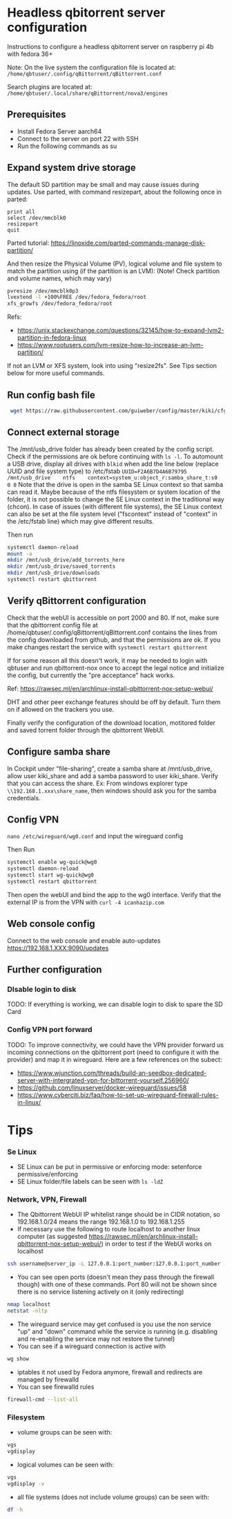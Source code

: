 # Headless qbitorrent server configuration
Instructions to configure a headless qbitorrent server on raspberry pi 4b with fedora 36+

Note: On the live system the configuration file is located at:
`/home/qbtuser/.config/qBittorrent/qBittorrent.conf`

Search plugins are located at:
`/home/qbtuser/.local/share/qBittorrent/nova3/engines`

## Prerequisites
- Install Fedora Server aarch64
- Connect to the server on port 22 with SSH
- Run the following commands as su

## Expand system drive storage
The default SD partition may be small and may cause issues during updates. Use parted, with command resizepart, about the following once in parted:
```
print all
select /dev/mmcblk0
resizepart
quit
```
Parted tutorial: https://linoxide.com/parted-commands-manage-disk-partition/

And then resize the Physical Volume (PV), logical volume and file system to match the partition using (if the partition is an LVM):
(Note! Check partition and volume names, which may vary)
 ```bash
pvresize /dev/mmcblk0p3
lvextend -l +100%FREE /dev/fedora_fedora/root
xfs_growfs /dev/fedora_fedora/root
```
Refs: 
- https://unix.stackexchange.com/questions/32145/how-to-expand-lvm2-partition-in-fedora-linux
- https://www.rootusers.com/lvm-resize-how-to-increase-an-lvm-partition/

If not an LVM or XFS system, look into using "resize2fs". See Tips section below for more useful commands.

## Run config bash file
```bash
 wget https://raw.githubusercontent.com/guiweber/config/master/kiki/cfg.sh -O cfg.sh && bash cfg.sh | tee cfg.log
```
## Connect external storage
The /mnt/usb_drive folder has already been created by the config script. Check if the permissions are ok before continuing with ```ls -l```. To automount a USB drive, display all drives with ```blkid``` when add the line below (replace UUID and file system type) to /etc/fstab
```UUID=F2A6B7D4A6B79795 /mnt/usb_drive    ntfs    context=system_u:object_r:samba_share_t:s0        0 0```
Note that the drive is open in the samba SE Linux context so that samba can read it. Maybe because of the ntfs filesystem or system location of the folder, it is not possible to change the SE Linux context in the traditional way (chcon). In case of issues (with different file systems), the SE Linux context can also be set at the file system level ("fscontext" instead of "context" in the /etc/fstab line) which may give different results.

Then run
```bash
systemctl daemon-reload
mount -a
mkdir /mnt/usb_drive/add_torrents_here
mkdir /mnt/usb_drive/saved_torrents
mkdir /mnt/usb_drive/downloads
systemctl restart qbittorrent
```

## Verify qBittorrent configuration
Check that the webUI is accessible on port 2000 and 80. If not, make sure that the qbittorrent config file at /home/qbtuser/.config/qBittorrent/qBittorrent.conf contains the lines from the config downloaded from github, and that the permissions are ok. If you make changes restart the service with ```systemctl restart qbittorrent```

If for some reason all this doesn't work, it may be needed to login with qbtuser and run qbittorrent-nox once to accept the legal notice and initialize the config, but currently the "pre acceptance" hack works.

Ref: https://rawsec.ml/en/archlinux-install-qbittorrent-nox-setup-webui/

DHT and other peer exchange features should be off by default. Turn them on if allowed on the trackers you use.

Finally verify the configuration of the download location, motitored folder and saved torrent folder through the qbittorrent WebUI.

## Configure samba share
In Cockpit under "file-sharing", create a samba share at /mnt/usb_drive, allow user kiki_share and add a samba password to user kiki_share. Verify that you can access the share. Ex: From windows explorer type ```\\192.168.1.xxx\share_name```, then windows should ask you for the samba credentials.

## Config VPN
```nano /etc/wireguard/wg0.conf``` and input the wireguard config

Then Run 
```bash
systemctl enable wg-quick@wg0
systemctl daemon-reload
systemctl start wg-quick@wg0
systemctl restart qbittorrent
```
Then open the webUI and bind the app to the wg0 interface. Verify that the external IP is from the VPN with ```curl -4 icanhazip.com```

## Web console config
Connect to the web console and enable auto-updates
https://192.168.1.XXX:9090/updates

## Further configuration

### DIsable login to disk
TODO: If everything is working, we can disable login to disk to spare the SD Card

### Config VPN port forward
TODO: To improve connectivity, we could have the VPN provider forward us incoming connections on the qbittorrent port (need to configure it with the provider) and map it in wireguard. Here are a few references on the subect:
- https://www.wjunction.com/threads/build-an-seedbox-dedicated-server-with-intergrated-vpn-for-bittorrent-yourself.256960/
- https://github.com/linuxserver/docker-wireguard/issues/58
- https://www.cyberciti.biz/faq/how-to-set-up-wireguard-firewall-rules-in-linux/


# Tips
### Se Linux
- SE Linux can be put in permissive or enforcing mode: setenforce permissive/enforcing
- SE Linux folder/file labels can be seen with ```ls -ldZ```

### Network, VPN, Firewall
- The Qbittorrent WebUI IP whitelist range should be in CIDR notation, so 192.168.1.0/24 means the range 192.168.1.0 to 192.168.1.255
- If necessary use the following to route localhost to another linux computer (as suggested https://rawsec.ml/en/archlinux-install-qbittorrent-nox-setup-webui/) in order to test if the WebUI works on localhost
 ```bash
ssh username@server_ip -L 127.0.0.1:port_number:127.0.0.1:port_number -N
```

-  You can see open ports (doesn't mean they pass through the firewall though) with one of these commands. Port 80 will not be shown since there is no service listening actively on it (only redirecting)
 ```bash
nmap localhost
netstat -nltp
```

- The wireguard service may get confused is you use the non service "up" and "down" command while the service is running (e.g. disabling and re-enabling the service may not restore the tunnel)
-  You can see if a wireguard connection is active with 
 ```bash
wg show
```

- iptables it not used by Fedora anymore, firewall and redirects are managed by firewalld
- You can see firewalld rules
```bash
firewall-cmd --list-all
```

### Filesystem
- volume groups can be seen with:
 ```bash
vgs
vgdisplay
```
- logical volumes can be seen with:
 ```bash
vgs
vgdisplay -v
```
- all file systems (does not include volume groups) can be seen with:
 ```bash
df -h
```

